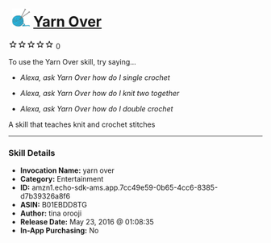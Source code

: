# &nbsp;<img src="skill_icon" alt="Yarn Over icon" width="36"> [Yarn Over](http://alexa.amazon.com/#skills/amzn1.echo-sdk-ams.app.7cc49e59-0b65-4cc6-8385-d7b39326a8f6)
![0 stars](../../images/ic_star_border_black_18dp_1x.png)![0 stars](../../images/ic_star_border_black_18dp_1x.png)![0 stars](../../images/ic_star_border_black_18dp_1x.png)![0 stars](../../images/ic_star_border_black_18dp_1x.png)![0 stars](../../images/ic_star_border_black_18dp_1x.png) 0

To use the Yarn Over skill, try saying...

* *Alexa, ask Yarn Over how do I single crochet*

* *Alexa, ask Yarn Over how do I knit two together*

* *Alexa, ask Yarn Over how do I double crochet*

A skill that teaches knit and crochet stitches

***

### Skill Details

* **Invocation Name:** yarn over
* **Category:** Entertainment
* **ID:** amzn1.echo-sdk-ams.app.7cc49e59-0b65-4cc6-8385-d7b39326a8f6
* **ASIN:** B01EBDD8TG
* **Author:** tina orooji
* **Release Date:** May 23, 2016 @ 01:08:35
* **In-App Purchasing:** No
